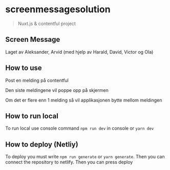 # screenmessagesolution

> Nuxt.js & contentful project
> 
## Screen Message

Laget av Aleksander, Arvid (med hjelp av Harald, David, Victor og Ola)


## How to use

<p align="left">Post en melding på contentful</p>
<p align="left">Den siste meldingene vil poppe opp på skjermen</p>
<p align="left">Om det er flere enn 1 melding så vil applikasjonen bytte mellom meldingen</p>

## How to run local

To run local use console command `npm run dev` in console or `yarn dev`

## How to deploy (Netliy)

To deploy you must write `npm run generate` or `yarn generate`. 
Then you can connect the repository to netlify. Then you can press deploy
<p align="left>Webaddress: https://screenmessageapplication.netlify.app</p>
